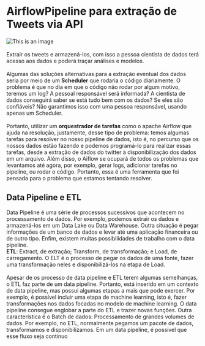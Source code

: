 # AirflowPipeline para extração de Tweets via API
![This is an image](https://www.ambientelivre.com.br/media/k2/items/cache/f9a9b7c9f33a923e5475b478a62125ae_L.jpg) <br />
<br/>
Extrair os tweets e armazená-los, com isso a pessoa cientista de dados terá acesso aos dados e poderá traçar análises e modelos. <br />
<br/>
Algumas das soluções alternativas para a extração eventual dos dados seria por meio de um **Scheduler** que rodaria o código diariamente. O problema é que no dia em que o código não rodar por algum motivo, teremos um log? A pessoal responsável será informada? A cientista de dados conseguirá saber se está tudo bem com os dados? Se eles são confiáveis? Não garantimos isso com uma pessoa responsável, usando apenas um Scheduler. <br />
<br/>
Portanto, utilizar um **orquestrador de tarefas** como o apache Airflow que ajuda na resolução, justamente, desse tipo de problema: temos algumas tarefas para resolver no nosso pipeline de dados, isto é, no percurso que os nossos dados estão fazendo e podemos programá-lo para realizar essas tarefas, desde a extração de dados do twitter à disponibilização dos dados em um arquivo. Além disso, o Aiflow se ocupará de todos os problemas que levantamos até agora, por exemplo, gerar logs, adicionar tarefas no pipeline, ou rodar o código. Portanto, essa é uma ferramenta que foi pensada para o problema que estamos tentando resolver. <br />

## Data Pipeline e ETL
Data Pipeline é uma série de processos sucessivos que acontecem no processamento de dados. Por exemplo, podemos extrair os dados e armazená-los em um Data Lake ou Data Warehouse. Outra situação é pegar informações de um banco de dados e levar até uma aplicação financeira ou de outro tipo. Enfim, existem muitas possibilidades de trabalho com o data pipeline. <br/>
**ETL**: Extract, de extração; Transform, de transformação; e Load, de carregamento. O ELT é o processo de pegar os dados de uma fonte, fazer uma transformação neles e disponibilizá-los na etapa de Load. <br/>
<br/>
Apesar de os processo de data pipeline e ETL terem algumas semelhanças, o ETL faz parte de um data pipeline. Portanto, está inserido em um contexto de data pipeline, mas possui algumas etapas a mais que pode exercer. Por exemplo, é possível incluir uma etapa de machine learning, isto é, fazer transformações nos dados focadas no modelo de machine learning. O data pipeline consegue englobar a parte do ETL e trazer novas funções. Outra característica é o Batch de dados: Processamento de grandes volumes de dados. Por exemplo, no ETL, normalmente pegamos um pacote de dados, transformamos e disponibilizamos. Em um data pipeline, é possível que esse fluxo seja contínuo

